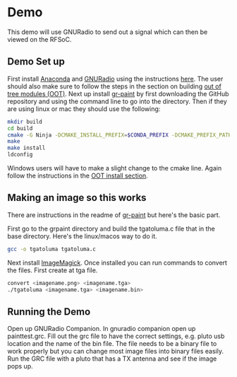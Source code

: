 # Demo

This demo will use GNURadio to send out a signal which can then be viewed on the RFSoC.

## Demo Set up

First install [Anaconda](https://docs.anaconda.com/anaconda/install/index.html) and [GNURadio](https://www.gnuradio.org/) using the instructions [here](https://wiki.gnuradio.org/index.php/CondaInstall). The user should also make sure to  follow the steps in the section on building [out of tree modules (OOT)](https://wiki.gnuradio.org/index.php/CondaInstall#Building_OOT_modules_to_use_with_conda-installed_GNU_Radio). Next up install [gr-paint](https://github.com/drmpeg/gr-paint) by first downloading the GitHub repository and using the command line to go into the directory. Then if they are using linux or mac they should use the following:

```bash
mkdir build
cd build
cmake -G Ninja -DCMAKE_INSTALL_PREFIX=$CONDA_PREFIX -DCMAKE_PREFIX_PATH=$CONDA_PREFIX -DLIB_SUFFIX="" ..
make
make install
ldconfig
```

Windows users will have to make a slight change to the cmake line. Again follow the instructions in the [OOT install section](https://wiki.gnuradio.org/index.php/CondaInstall#Building_OOT_modules_to_use_with_conda-installed_GNU_Radio).

## Making an image so this works
There are instructions in the readme of [gr-paint](https://github.com/drmpeg/gr-paint) but here's the basic part.

First go to the grpaint directory and build the tgatoluma.c file that in the base directory. Here's the linux/macos way to do it.

```bash
gcc -o tgatoluma tgatoluma.c
```

Next install [ImageMagick](https://imagemagick.org/script/index.php). Once installed you can run commands to convert the files. First create at tga file.

```bash
convert <imagename.png> <imagename.tga>
./tgatoluma <imagename.tga> <imagename.bin>
```



## Running the Demo

Open up GNURadio Companion. In gnuradio companion open up painttest.grc. Fill out the grc file to have the correct settings, e.g. pluto usb location and the name of the bin file. The file needs to be a binary file to work properly but you can change most image files into binary files easily. Run the GRC file with a pluto that has a TX antenna and see if the image pops up.
